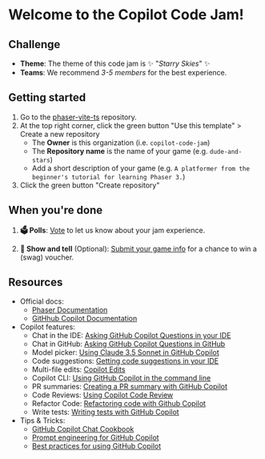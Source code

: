 # Welcome to the Copilot Code Jam! 

## Challenge

* **Theme**: The theme of this code jam is ✨ "*Starry Skies*" ✨
* **Teams**: We recommend *3-5 members* for the best experience.

## Getting started

1. Go to the [phaser-vite-ts](https://github.com/copilot-code-jam/phaser-vite-ts) repository.
2. At the top right corner, click the green button "Use this template" > Create a new repository
    - The **Owner** is this organization (i.e. `copilot-code-jam`)
    - The **Repository name** is the name of your game (e.g. `dude-and-stars`)
    - Add a short description of your game (e.g. `A platformer from the beginner's tutorial for learning Phaser 3.`)
3. Click the green button "Create repository"

## When you're done

1. **🗳️  Polls**: [Vote](https://github.com/copilot-code-jam/.github/discussions/categories/polls) to let us know about your jam experience.

2. **🙌  Show and tell** (Optional): [Submit your game info](https://github.com/copilot-code-jam/.github/discussions/categories/show-and-tell) for a chance to win a (swag) voucher.

## Resources

* Official docs: 
  * [Phaser Documentation](https://docs.phaser.io/)
  * [GitHhub Copilot Documentation](https://docs.github.com/en/copilot)
* Copilot features:
  * Chat in the IDE: [Asking GitHub Copilot Questions in your IDE](https://docs.github.com/en/copilot/using-github-copilot/asking-github-copilot-questions-in-your-ide)
  * Chat in GitHub: [Asking GitHub Copilot Questions in GitHub](https://docs.github.com/en/copilot/using-github-copilot/asking-github-copilot-questions-in-github)
  * Model picker: [Using Claude 3.5 Sonnet in GitHub Copilot](https://docs.github.com/en/copilot/using-github-copilot/using-claude-sonnet-in-github-copilot)
  * Code suggestions: [Getting code suggestions in your IDE](https://docs.github.com/en/copilot/using-github-copilot/getting-code-suggestions-in-your-ide-with-github-copilot)
  * Multi-file edits: [Copilot Edits](https://code.visualstudio.com/docs/copilot/copilot-edits)
  * Copilot CLI: [Using GitHub Copilot in the command line](https://docs.github.com/en/copilot/using-github-copilot/using-github-copilot-in-the-command-line)
  * PR summaries: [Creating a PR summary with GitHub Copilot](https://docs.github.com/en/copilot/using-github-copilot/using-github-copilot-for-pull-requests/creating-a-pull-request-summary-with-github-copilot)
  * Code Reviews: [Using Copilot Code Review](https://docs.github.com/en/copilot/using-github-copilot/code-review/using-copilot-code-review)
  * Refactor Code: [Refactoring code with Github Copilot](https://docs.github.com/en/copilot/using-github-copilot/guides-on-using-github-copilot/refactoring-code-with-github-copilot)
  * Write tests: [Writing tests with GitHub Copilot](https://docs.github.com/en/copilot/using-github-copilot/guides-on-using-github-copilot/writing-tests-with-github-copilot)
* Tips & Tricks:
  * [GitHub Copilot Chat Cookbook](https://docs.github.com/en/enterprise-cloud@latest/copilot/example-prompts-for-github-copilot-chat)
  * [Prompt engineering for GitHub Copilot](https://docs.github.com/en/copilot/using-github-copilot/prompt-engineering-for-github-copilot)
  * [Best practices for using GitHub Copilot](https://docs.github.com/en/copilot/using-github-copilot/best-practices-for-using-github-copilot)

